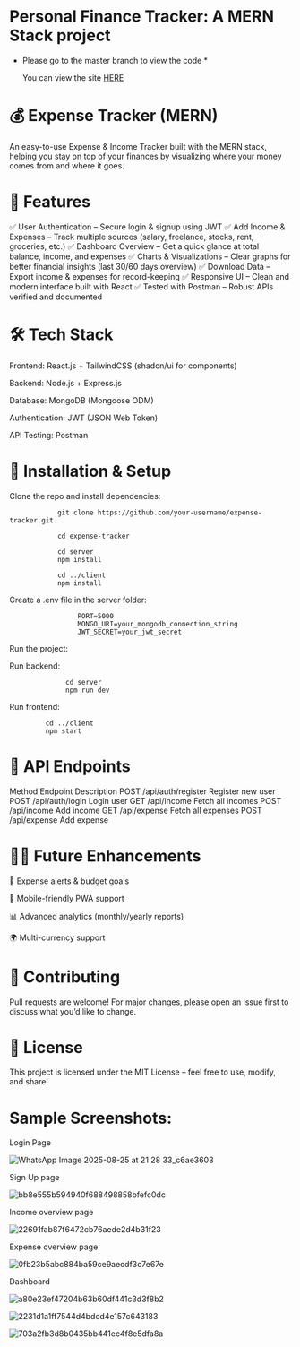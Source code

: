 # Personal Finance Tracker: A MERN Stack project

* Please go to the master branch to view the code *


   You can view the site [HERE](https://c8d4l5sp-5173.inc1.devtunnels.ms/login)
  
# 💰 Expense Tracker (MERN)

An easy-to-use Expense & Income Tracker built with the MERN stack, helping you stay on top of your finances by visualizing where your money comes from and where it goes.


# 🚀 Features

✅ User Authentication – Secure login & signup using JWT
✅ Add Income & Expenses – Track multiple sources (salary, freelance, stocks, rent, groceries, etc.)
✅ Dashboard Overview – Get a quick glance at total balance, income, and expenses
✅ Charts & Visualizations – Clear graphs for better financial insights (last 30/60 days overview)
✅ Download Data – Export income & expenses for record-keeping
✅ Responsive UI – Clean and modern interface built with React
✅ Tested with Postman – Robust APIs verified and documented

# 🛠️ Tech Stack

Frontend: React.js + TailwindCSS (shadcn/ui for components)

Backend: Node.js + Express.js

Database: MongoDB (Mongoose ODM)

Authentication: JWT (JSON Web Token)

API Testing: Postman

# 🔧 Installation & Setup

Clone the repo and install dependencies:

                git clone https://github.com/your-username/expense-tracker.git

                cd expense-tracker

                cd server
                npm install

                cd ../client
                npm install


Create a .env file in the server folder:

                     PORT=5000
                     MONGO_URI=your_mongodb_connection_string
                     JWT_SECRET=your_jwt_secret


Run the project:

Run backend:
                  
                  cd server
                  npm run dev

Run frontend:

             cd ../client
             npm start

# 📌 API Endpoints 
Method	Endpoint	Description
POST	/api/auth/register	Register new user
POST	/api/auth/login	Login user
GET	/api/income	Fetch all incomes
POST	/api/income	Add income
GET	/api/expense	Fetch all expenses
POST	/api/expense	Add expense

# 🧑‍💻 Future Enhancements

🔔 Expense alerts & budget goals

📱 Mobile-friendly PWA support

📊 Advanced analytics (monthly/yearly reports)

🌍 Multi-currency support

# 🤝 Contributing

Pull requests are welcome! For major changes, please open an issue first to discuss what you’d like to change.

# 📜 License

This project is licensed under the MIT License – feel free to use, modify, and share!
   
# Sample Screenshots:
Login Page

![WhatsApp Image 2025-08-25 at 21 28 33_c6ae3603](https://github.com/user-attachments/assets/970709ad-1a9c-4b27-8a39-b3c1f0bb60d7)

Sign Up page

![bb8e555b594940f688498858bfefc0dc](https://github.com/user-attachments/assets/ea1740c2-7c9f-44a4-a93d-b8fb4580f894)

Income overview page 

![22691fab87f6472cb76aede2d4b31f23](https://github.com/user-attachments/assets/a3f8edb4-4819-49a3-bfbf-65420245f17d)

Expense overview page


![0fb23b5abc884ba59ce9aecdf3c7e67e](https://github.com/user-attachments/assets/ff7dc0b6-89f5-4d6f-bf8a-fb0a62fd0b6b)

Dashboard

![a80e23ef47204b63b60df441c3d3f8b2](https://github.com/user-attachments/assets/5bc426d7-2f00-447a-8656-cc7a0091b2c7)

![2231d1a1ff7544d4bdcd4e157c643183](https://github.com/user-attachments/assets/efb42e05-f43d-467e-8fdc-0c0d107bcc79)

![703a2fb3d8b0435bb441ec4f8e5dfa8a](https://github.com/user-attachments/assets/0818d6db-669f-4f8a-8952-8f638a718a89)
